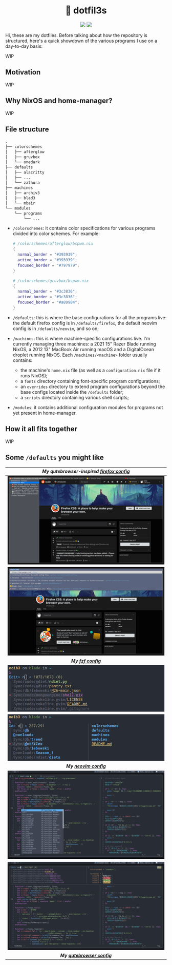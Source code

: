 <h1 align="center">&#x1F3E1 dotfil3s</h1>

<div align="center">
  <a href=https://nixos.org/> <img src=https://img.shields.io/badge/Using%20NixOS-v20.09-blue?style=for-the-badge&logo=NixOS></a>
  <a href=https://github.com/nix-community/home-manager> <img src=https://img.shields.io/badge/Powered%20by-home--manager-blueviolet?style=for-the-badge&logo=NixOS></a>
</div>

Hi, these are my dotfiles. Before talking about how the repository is
structured, here's a quick showdown of the various programs I use on a
day-to-day basis:

WIP

## Motivation

WIP

## Why NixOS and home-manager?

WIP

## File structure

```
.
├── colorschemes
│   ├── afterglow
│   ├── gruvbox
│   └── onedark
├── defaults
│   ├── alacritty
│   ├── ...
│   └── zathura
├── machines
│   ├── archiv3
│   ├── blad3
│   └── mbair
└── modules
    └── programs
        └── ...
```

* `/colorschemes`: it contains color specifications for various programs
  divided into color schemes. For example:
  ```nix
  # /colorschemes/afterglow/bspwm.nix
  {
    normal_border = "#393939";
    active_border = "#393939";
    focused_border = "#797979";
  }
  ```
  ```nix
  # /colorschemes/gruvbox/bspwm.nix
  {
    normal_border = "#3c3836";
    active_border = "#3c3836";
    focused_border = "#a89984";
  }
  ```

* `/defaults`: this is where the base configurations for all the programs
  live: the default firefox config is in `/defaults/firefox`, the default
  neovim config is in `/defaults/neovim`, and so on;

* `/machines`: this is where machine-specific configurations live. I'm
  currently managing three machines: a 2021 15" Razer Blade running NixOS, a
  2012 13" MacBook Air running macOS and a DigitalOcean droplet running NixOS.
  Each `/machines/<machine>` folder usually contains:

  * the machine's `home.nix` file (as well as a `configuration.nix` file if it
    runs NixOS);
  * a `fonts` directory containing font-specific program configurations;
  * an `overrides` directory to extend program configurations beyond the base
    configs located inside the `/defaults` folder;
  * a `scripts` directory containing various shell scripts;

* `/modules`: it contains additional configuration modules for programs not yet
  present in home-manager.

## How it all fits together

WIP

## Some `/defaults` you might like

| ***My qutebrowser-inspired [firefox config](https://github.com/noib3/dotfil3s/blob/master/defaults/firefox)*** |
|:--:|
| ![bookmarks](./defaults/firefox/screenshots/fwf2b0tvihy51.png) |
| ![urls](./defaults/firefox/screenshots/0199t0svihy51.png) |
| ***My [fzf config](https://github.com/noib3/dotfil3s/blob/master/defaults/fzf)*** |
| ![fuzzy_edit](./defaults/fzf/screenshots/2021-04-12@19:06:44.png) |
| ![fuzzy_cd](./defaults/fzf/screenshots/2021-04-12@19:07:06.png) |
| ***My [neovim config](https://github.com/noib3/dotfil3s/blob/master/defaults/neovim)*** |
| ![fuzzy_edit](./defaults/neovim/screenshots/2021-04-12@15:40:08.png) |
| ![fuzzy_cd](./defaults/neovim/screenshots/2021-04-12@15:41:09.png) |
| ***My [qutebrowser config](https://github.com/noib3/dotfil3s/blob/master/defaults/qutebrowser)*** |
